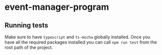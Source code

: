 # event-manager-program

## Running tests

Make sure to have `typescript` and `ts-mocha` globally installed. Once you have all the required packages installed you can call `npm run test` from the root path of the project.
